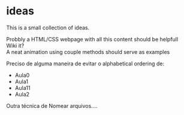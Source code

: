 # ideas

This is a small collection of ideas.

Probbly a HTML/CSS webpage with all this content should be helpfull   
Wiki it?  
A neat animation using couple methods should serve as examples  

Preciso de alguma maneira de evitar o alphabetical ordering de:
- Aula0
- Aula1
- Aula11
- Aula2

Outra técnica de Nomear arquivos....
